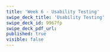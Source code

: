 ```yaml
---
title: 'Week 6 - Usability Testing'
swipe_deck_title: 'Usability Testing'
swipe_deck_id: 9967fp
swipe_deck_pdf_url:
published: true
visible: false
---
```

